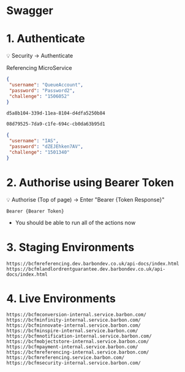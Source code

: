 # Swagger

# 1. Authenticate

<aside>
💡 Security →  Authenticate

</aside>

Referencing MicroService

```json
{
 "username": "QueueAccount",
 "password": "Password2",
 "challenge": "1506052"
}
```

```bash
d5a8b104-339d-11ea-8104-d4dfa5250b84

08d79525-7da9-c1fe-694c-cb0da63b95d1
```

```json
{
 "username": "IAS",
 "password": "dZEJEhken7AV",
 "challenge": "1501340"
}
```

# 2. Authorise using Bearer Token

<aside>
💡 Authorise (Top of page) → Enter "Bearer {Token Response}"

</aside>

```
Bearer {Bearer Token}
```

- You should be able to run all of the actions now

# 3. Staging Environments

```
https://bcfmreferencing.dev.barbondev.co.uk/api-docs/index.html
https://bcfmlandlordrentguarantee.dev.barbondev.co.uk/api-docs/index.html
```

# 4. Live Environments

```
https://bcfmconversion-internal.service.barbon.com/
https://bcfminfinity-internal.service.barbon.com/
https://bcfminnovate-internal.service.barbon.com/
https://bcfminspire-internal.service.barbon.com/
https://bcfmnotification-internal.service.barbon.com/
https://bcfmobjectstore-internal.service.barbon.com/
https://bcfmpayment-internal.service.barbon.com/
https://bcfmreferencing-internal.service.barbon.com/
https://bcfmreferencing.service.barbon.com/
https://bcfmsecurity-internal.service.barbon.com/
```